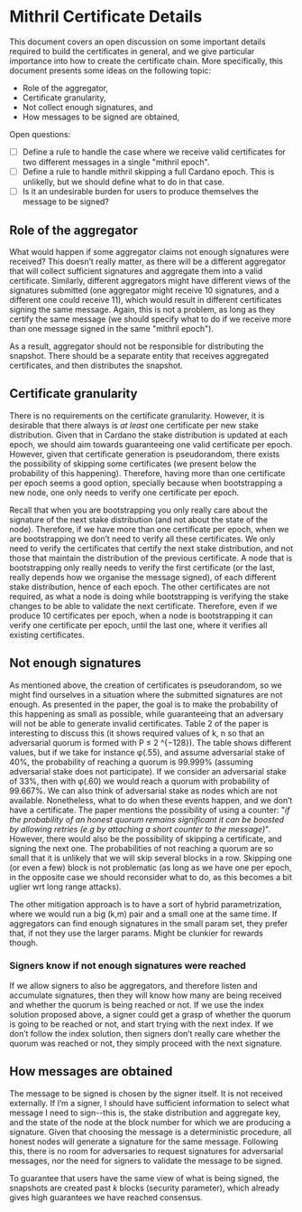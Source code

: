 # Mithril Certificate Details
This document covers an open discussion on some important details required to 
build the certificates in general, and we give particular importance into how
to create the certificate chain. More specifically, this document presents some
ideas on the following topic: 
* Role of the aggregator, 
* Certificate granularity, 
* Not collect enough signatures, and 
* How messages to be signed are obtained,   

Open questions:
- [ ] Define a rule to handle the case where we receive valid certificates for
two different messages in a single "mithril epoch".
- [ ] Define a rule to handle mithril skipping a full Cardano epoch. This is
unlikelly, but we should define what to do in that case.
- [ ] Is it an undesirable burden for users to produce themselves the message
to be signed?

## Role of the aggregator
What would happen if some aggregator claims not enough signatures were 
received? This doesn’t really matter, as there will be a different 
aggregator that will collect sufficient signatures and aggregate them 
into a valid certificate. Similarly, different aggregators might have
different views of the signatures submitted (one aggregator might receive
10 signatures, and a different one could receive 11), which would result
in different certificates signing the same message. Again, this is not a 
problem, as long as they certify the same message (we should specify 
what to do if we receive more than one message signed in the same 
"mithril epoch"). 

As a result, aggregator should not be responsible for distributing the 
snapshot. There should be a separate entity that receives aggregated
certificates, and then distributes the snapshot.

## Certificate granularity
There is no requirements on the certificate granularity. However, it is 
desirable that there always is _at least_ one certificate per new stake
distribution. Given that in Cardano the stake distribution is updated at
each epoch, we should aim towards guaranteeing one valid certificate per
epoch. However, given that certificate generation is pseudorandom, there
exists the possibility of skipping some certificates (we present below
the probability of this happening). Therefore, having more than one 
certificate per epoch seems a good option, specially because when bootstrapping
a new node, one only needs to verify one certificate per epoch. 

Recall that when you are bootstrapping you only really care about the 
signature of the next stake distribution (and not about the state of the 
node). Therefore, if we have more than one certificate per epoch, when we 
are bootstrapping we don’t need to verify all these certificates. We only 
need to verify the certificates that certify the next stake distribution, 
and not those that maintain the distribution of the previous certificate. 
A node that is bootstrapping only really needs to verify the first 
certificate (or the last, really depends how we organise the message signed), 
of each different stake distribution, hence of each epoch. The other 
certificates are not required, as what a node is doing while bootstrapping 
is verifying the stake changes to be able to validate the next certificate. 
Therefore, even if we produce 10 certificates per epoch, when a node is 
bootstrapping it can verify one certificate per epoch, until the last one, 
where it verifies all existing certificates.

## Not enough signatures
As mentioned above, the creation of certificates is pseudorandom, so we
might find ourselves in a situation where the submitted signatures are not
enough. As presented in the paper, the goal is to make the probability of this
happening as small as possible, while guaranteeing that an adversary will not
be able to generate invalid certificates. Table 2 of the paper is interesting
to discuss this (it shows required values of k, n so that an adversarial
quorum is formed with P ≤ 2 ^{−128}). The table shows different values, but if
we take for instance φ(.55), and assume adversarial stake of 40%, the
probability of reaching a quorum is 99.999% (assuming adversarial stake does not
participate). If we consider an adversarial stake of 33%, then with φ(.60) we 
would reach a quorum with probability of 99.667%. We can also think of adversarial 
stake as nodes which are not available.
Nonetheless, what to do when these events happen, and we don’t have a certificate.
The paper mentions the possibility of using a counter:
"_if the probability of an honest quorum remains significant it can be boosted by
allowing retries (e.g by attaching a short counter to the message)_".  
However, there would also be the possibility of skipping a certificate, and
signing the next one. The probabilities of not reaching a quorum are so small
that it is unlikely that we will skip several blocks in a row. Skipping one (or
even a few) block is not problematic (as long as we have one per epoch, in the 
opposite case we should reconsider what to do, as this becomes a bit uglier wrt 
long range attacks).

The other mitigation approach is to have a sort of hybrid parametrization, where
we would run a big (k,m) pair and a small one at the same time.
If aggregators can find enough signatures in the small param set, they prefer
that, if not they use the larger params. Might be clunkier for rewards though.

### Signers know if not enough signatures were reached
If we allow signers to also be aggregators, and therefore listen and accumulate 
signatures, then they will know how many are being received and whether the 
quorum is being reached or not. If we use the index solution proposed above,
a signer could get a grasp of whether the quorum is going to be reached or not, and start
trying with the next index. If we don’t follow the index solution, then signers don’t really
care whether the quorum was reached or not, they simply proceed with the next signature.

## How messages are obtained
The message to be signed is chosen by the signer itself. It is not received 
externally. If I’m a signer, I should have sufficient information to select 
what message I need to sign--this is, the stake distribution and aggregate key, 
and the state of the node at the block number for which we are producing a 
signature. Given that choosing the message is a deterministic procedure, 
all honest nodes will generate a signature for the same message. Following 
this, there is no room for adversaries to request signatures for adversarial 
messages, nor the need for signers to validate the message to be signed.

To guarantee that users have the same view of what is being signed, the 
snapshots are created past _k_ blocks (security parameter), which already 
gives high guarantees we have reached consensus.
